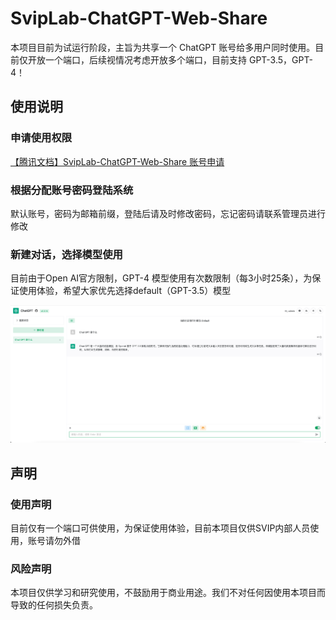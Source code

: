 # SvipLab-ChatGPT-Web-Share

本项目目前为试运行阶段，主旨为共享一个 ChatGPT 账号给多用户同时使用。目前仅开放一个端口，后续视情况考虑开放多个端口，目前支持 GPT-3.5，GPT-4！

## 使用说明

### 申请使用权限

[【腾讯文档】SvipLab-ChatGPT-Web-Share 账号申请](https://docs.qq.com/sheet/DWmdISUJkT2pBSGZt?tab=BB08J2)

### 根据分配账号密码登陆系统

默认账号，密码为邮箱前缀，登陆后请及时修改密码，忘记密码请联系管理员进行修改

### 新建对话，选择模型使用

目前由于Open AI官方限制，GPT-4 模型使用有次数限制（每3小时25条），为保证使用体验，希望大家优先选择default（GPT-3.5）模型

![screenshot](image.png)

## 声明

### 使用声明

目前仅有一个端口可供使用，为保证使用体验，目前本项目仅供SVIP内部人员使用，账号请勿外借

### 风险声明

本项目仅供学习和研究使用，不鼓励用于商业用途。我们不对任何因使用本项目而导致的任何损失负责。
